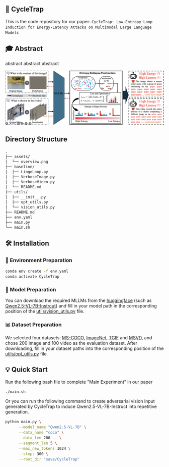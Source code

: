 ## 🚀 CycleTrap

This is the code repository for our paper:  ```CycleTrap: Low-Entropy Loop Induction for Energy-Latency Attacks on Multimodal Large Language Models```

## 🎓 Abstract

abstract abstract abstract

![overview](https://github.com/neuron-insight-lab/CycleTrap/raw/main/assets/overview.png)

## Directory Structure

```
.
├── assets/
│  └── overview.png
├── baseline/
│  ├── LingoLoop.py
│  ├── VerboseImage.py
│  ├── VerboseVideo.py
│  └── README.md  
├── utils/
│  ├── __init__.py
│  ├── opt_utils.py
│  └── vision_utils.py
├── README.md
├── env.yaml
├── main.py
└── main.sh
```

## 🛠️ Installation 

### 🔧 Environment Preparation

```bash
conda env create -f env.yaml
conda activate CycleTrap
```

### 🔨 Model Preparation

You can download the required MLLMs from the [huggingface](https://huggingface.co/)  (such as [Qwen2.5-VL-7B-Instrcut](https://huggingface.co/Qwen/Qwen2.5-VL-7B-Instruct)) and fill in your model path in the corresponding position of the [utils/vision_utils.py](https://github.com/neuron-insight-lab/CycleTrap/blob/main/utils/vision_utils.py#L19) file.

### 📊 Dataset Preparation

We selected four datasets: [MS-COCO](https://cocodataset.org/#download), [ImageNet](https://image-net.org/download-images.php), [TGIF](https://github.com/raingo/TGIF-Release) and [MSVD](https://github.com/jpthu17/EMCL), and chose 200 image and 100 video as the evaluation dataset. After downloading, fill in your dataset paths into the corresponding position of the [utils/opt_utils.py](https://github.com/neuron-insight-lab/CycleTrap/blob/main/utils/opt_utils.py#L21) file.


## 💡 Quick Start

Run the following bash file to complete "Main Experiment" in our paper 

```bash
./main.sh
```

Or you can run the following command to create adversarial vision input generated by CycleTrap to induce Qwen2.5-VL-7B-Instruct into repetitive generation.

```bash
python main.py \
      --model_name "Qwen2.5-VL-7B" \
      --data_name "coco" \
      --data_len 200    \
      --segment_len 5 \
      --max_new_tokens 1024 \
      --steps 300 \
      --root_dir "save/CycleTrap"
```